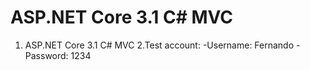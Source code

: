 # ASP.NET Core 3.1 C# MVC
1. ASP.NET Core 3.1 C# MVC
2.Test account: 
    -Username: Fernando
    -Password: 1234

